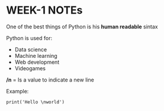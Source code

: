 # WEEK-1 NOTEs

One of the best things of Python is his **human readable** sintax

Python is used for:

* Data science
* Machine learning
* Web development
* Videogames

**/n**  =  Is a value to indicate a new line

Example:

```
print('Hello \nworld')
```
